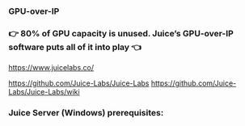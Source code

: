 ### GPU-over-IP
### 👉 80% of GPU capacity is unused. Juice’s GPU-over-IP software puts all of it into play 👈
https://www.juicelabs.co/

https://github.com/Juice-Labs/Juice-Labs
https://github.com/Juice-Labs/Juice-Labs/wiki

### Juice Server (Windows) prerequisites:




